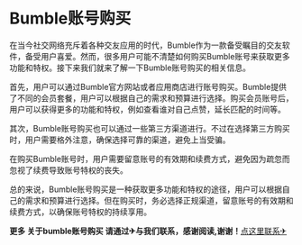 # Bumble账号购买

在当今社交网络充斥着各种交友应用的时代，Bumble作为一款备受瞩目的交友软件，备受用户喜爱。然而，很多用户可能不清楚如何购买Bumble账号来获取更多功能和特权。接下来我们就来了解一下Bumble账号购买的相关信息。

首先，用户可以通过Bumble官方网站或者应用商店进行账号购买。Bumble提供了不同的会员套餐，用户可以根据自己的需求和预算进行选择。购买会员账号后，用户可以获得更多的功能和特权，例如查看谁对自己点赞，延长匹配的时间等。

其次，Bumble账号购买也可以通过一些第三方渠道进行。不过在选择第三方购买时，用户需要格外注意，确保选择可靠的渠道，避免上当受骗。

在购买Bumble账号时，用户需要留意账号的有效期和续费方式，避免因为疏忽而忽视了续费导致账号特权的丧失。

总的来说，Bumble账号购买是一种获取更多功能和特权的途径，用户可以根据自己的需求和预算进行选择。但在购买时，务必选择正规渠道，留意账号的有效期和续费方式，以确保账号特权的持续享用。

**更多 关于bumble账号购买 请通过✈与我们联系，感谢阅读,谢谢！**[点这里联系✈](https://t.me/gngwzh)